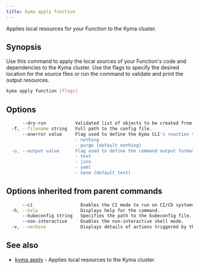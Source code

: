 ```yaml
---
title: kyma apply function
---
```


Applies local resources for your Function to the Kyma cluster.

## Synopsis

Use this command to apply the local sources of your Function's code and dependencies to the Kyma cluster. 
Use the flags to specify the desired location for the source files or run the command to validate and print the output resources.

```bash
kyma apply function [flags]
```

## Options

```bash
      --dry-run           Validated list of objects to be created from sources.
  -f, --filename string   Full path to the config file.
      --onerror value     Flag used to define the Kyma CLI's reaction to an error when applying resources to the cluster. Use one of these options: 
                          - nothing
                          - purge (default nothing)
  -o, --output value      Flag used to define the command output format. Use one of these options:
                          - text
                          - json
                          - yaml
                          - none (default text)
```

## Options inherited from parent commands

```bash
      --ci                  Enables the CI mode to run on CI/CD systems. It avoids any user interaction (e.g. no dialog prompts) and ensures that logs are formatted properly in log files (e.g. no spinners for CLI steps).
  -h, --help                Displays help for the command.
      --kubeconfig string   Specifies the path to the kubeconfig file. By default, Kyma CLI uses the KUBECONFIG environment variable or "/$HOME/.kube/config" if the variable is not set.
      --non-interactive     Enables the non-interactive shell mode.
  -v, --verbose             Displays details of actions triggered by the command.
```

## See also

* [kyma apply](#kyma-apply-kyma-apply)	 - Applies local resources to the Kyma cluster.

